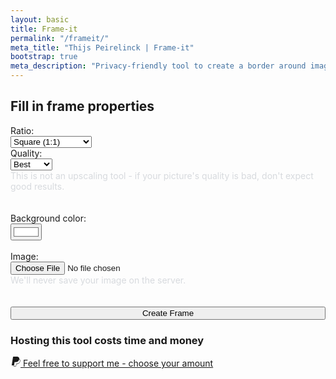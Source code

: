 ```yaml
---
layout: basic
title: Frame-it
permalink: "/frameit/"
meta_title: "Thijs Peirelinck | Frame-it"
bootstrap: true
meta_description: "Privacy-friendly tool to create a border around images, as typically seen on Instagram."
---
```

## Fill in frame properties

<form action='https://frame-it.thijspeirelinck.be/external' method="POST" enctype="multipart/form-data">
	<div class="row">
		<div class="col-md-6">
			<label for="ratio">Ratio:</label><br>
			<select class="form-select form-select-sm" name="ratio" id="ratio">
				<option value="sq">Square (1:1)</option>
				<option value="45">Insta Vertical (4:5)</option>
				<option value="vert">Insta Story (9:16)</option>
			</select>
		</div>
		<div class="col-md-6">
			<label for="resolution">Quality:</label><br>
			<select class="form-select form-select-sm" name="resolution" id="resolution">
				<option value="best">Best</option>
				<option value="4k">4K</option>
				<option value="hd">Full HD</option>
			</select>
			<div id="QualityHelp" class="form-text" style="color: #d7dade">This is not an upscaling tool - if your picture's quality is bad, don't expect good results.</div>
		</div>
	</div>
	<br><br>
	<div class="col-6">
		<label for="background">Background color:</label><br>
		<input class="form-control form-control-color custom" id="background" name="background" type="color" value="#ffffff"><br><br>
	</div>
	<div class="col-12">
		<input type="hidden" name="MAX_FILE_SIZE" value="30000" />
		<label for="myfile">Image:</label><br>
		<input class="form-control form-control-sm" type="file" id="myfile" name="image" accept="image/jpg,image/jpeg">
		<div id="fileHelp" class="form-text" style="color: #d7dade">We'll never save your image on the server.</div>
	</div>
	<br><br>
	<div class="col-12">
		<input class="btn btn-primary mb-3" type="submit" value="Create Frame" style="width:100%">
	</div>
</form> 

### Hosting this tool costs time and money
<div class="page-social relative">
	<a href="https://paypal.me/thijspeirelinck" target="_blank">
		<svg xmlns="http://www.w3.org/2000/svg" width="16" height="16" fill="currentColor" class="bi bi-paypal" viewBox="0 0 16 16">
  		<path d="M14.06 3.713c.12-1.071-.093-1.832-.702-2.526C12.628.356 11.312 0 9.626 0H4.734a.7.7 0 0 0-.691.59L2.005 13.509a.42.42 0 0 0 .415.486h2.756l-.202 1.28a.628.628 0 0 0 .62.726H8.14c.429 0 .793-.31.862-.731l.025-.13.48-3.043.03-.164.001-.007a.351.351 0 0 1 .348-.297h.38c1.266 0 2.425-.256 3.345-.91.379-.27.712-.603.993-1.005a4.942 4.942 0 0 0 .88-2.195c.242-1.246.13-2.356-.57-3.154a2.687 2.687 0 0 0-.76-.59l-.094-.061ZM6.543 8.82a.695.695 0 0 1 .321-.079H8.3c2.82 0 5.027-1.144 5.672-4.456l.003-.016c.217.124.4.27.548.438.546.623.679 1.535.45 2.71-.272 1.397-.866 2.307-1.663 2.874-.802.57-1.842.815-3.043.815h-.38a.873.873 0 0 0-.863.734l-.03.164-.48 3.043-.024.13-.001.004a.352.352 0 0 1-.348.296H5.595a.106.106 0 0 1-.105-.123l.208-1.32.845-5.214Z"/>
		</svg>
	Feel free to support me - choose your amount
	</a> 
</div>